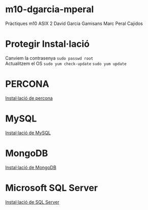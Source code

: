 # m10-dgarcia-mperal
Pràctiques m10 ASIX 2
David Garcia Gamisans
Marc Peral Cajidos


# Protegir Instal·lació
Canviem la contrasenya
```sudo passwd root```<br>
Actualitzem el OS
```sudo yum check-update```
```sudo yum update```

# PERCONA
[Instal·lació de percona](https://github.com/mperalsapa/m10-dgarcia-mperal/blob/master/PERCONA.md)

# MySQL
[Instal·lació de MySQL](https://github.com/mperalsapa/m10-dgarcia-mperal/blob/master/MySQL.md)

# MongoDB
[Instal·lació de MongoDB](https://github.com/mperalsapa/m10-dgarcia-mperal/blob/master/mongodb.md)

# Microsoft SQL Server
[Instal·lació de SQL Server](https://github.com/mperalsapa/m10-dgarcia-mperal/blob/master/Microsoft_SQL_Server.md)
